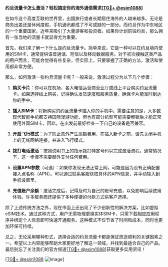 **约旦流量卡怎么激活？轻松搞定你的海外通信需求[[TG💪+ @esim1088](https://t.me/s/esim1088)]**

在如今这个高度互联的世界里，出国旅行或者长期居住海外的人越来越多。无论是商务出差还是休闲度假，手机通讯都成了不可或缺的一部分。而约旦作为中东地区的一个重要国家，近年来吸引了大量游客和投资者。如果你计划前往约旦，那么拥有一张当地的流量卡就显得尤为重要。

首先，我们来了解一下什么是约旦流量卡。简单来说，它是一种可以在约旦境内使用的SIM卡，通常提供语音通话、短信以及移动数据服务。对于初次接触这类产品的用户而言，可能会觉得有些复杂，但实际上，只要掌握了正确的方法，激活和使用都非常方便。

那么，如何激活一张约旦流量卡呢？一般来说，激活过程分为以下几个步骤：

1. **购买卡片**：你可以在机场、各大电信运营商营业厅或线上平台购买约旦流量卡。如果选择线上购买，记得确认发货速度和服务质量，确保卡片能准时到达你的手中。

2. **插入SIM卡**：将新购买的约旦流量卡插入你的手机中。需要注意的是，大多数现代智能手机都支持国际漫游功能，但也有部分机型可能需要解锁后才能正常使用外国SIM卡。因此，在出发前最好检查一下自己的设备是否兼容。

3. **开启飞行模式**：为了防止意外产生高额费用，在插入新卡之前，请先关闭手机上的无线网络连接，并进入飞行模式。

4. **拨打电话激活**：按照说明书上的指示拨打特定号码以完成激活流程。通常情况下，这一步骤不需要额外支付任何费用。

5. **设置APN参数**（可选）：如果你发现无法正常上网，可能是因为没有正确配置接入点名称（APN）。可以通过联系客服获取具体的APN信息，并手动输入到手机设置里。

6. **充值账户余额**：激活完成后，记得及时为自己的账号充值，以免影响后续使用体验。许多服务商还提供了多种便捷的付款方式供客户选择。

除了上述传统方法之外，现在市面上还出现了不少创新性的解决方案，比如虚拟eSIM技术。通过这种方式，用户无需物理更换实体SIM卡，只需下载相应应用程序并绑定个人信息即可快速开通服务。这种模式不仅节省了时间和成本，同时也更加环保可持续。

总之，无论采用哪种形式，选择合适的约旦流量卡都是保证旅途顺利的关键因素之一。希望以上内容能够帮助大家更好地了解这一领域，并找到最适合自己的产品。最后别忘了关注我们的官方频道[[TG💪+ @esim1088](https://t.me/s/esim1088)]获取更多实用资讯！

[[TG💪+ @esim1088](https://t.me/s/esim1088) ![Image](https://i.postimg.cc/4NQfJmqS/Snipaste-2025-05-13-00-14-12.png)]